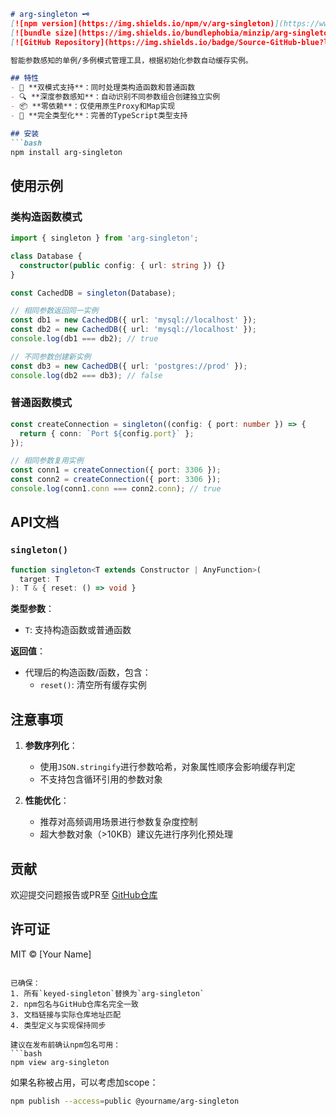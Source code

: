 ```markdown
# arg-singleton 🗝️
[![npm version](https://img.shields.io/npm/v/arg-singleton)](https://www.npmjs.com/package/arg-singleton)
[![bundle size](https://img.shields.io/bundlephobia/minzip/arg-singleton)](https://bundlephobia.com/package/arg-singleton)
[![GitHub Repository](https://img.shields.io/badge/Source-GitHub-blue?logo=github)](https://github.com/yvygyyth/arg-singleton)

智能参数感知的单例/多例模式管理工具，根据初始化参数自动缓存实例。

## 特性
- 🧩 **双模式支持**：同时处理类构造函数和普通函数
- 🔍 **深度参数感知**：自动识别不同参数组合创建独立实例
- 📦 **零依赖**：仅使用原生Proxy和Map实现
- 🦾 **完全类型化**：完善的TypeScript类型支持

## 安装
```bash
npm install arg-singleton
```

## 使用示例
### 类构造函数模式
```ts
import { singleton } from 'arg-singleton';

class Database {
  constructor(public config: { url: string }) {}
}

const CachedDB = singleton(Database);

// 相同参数返回同一实例
const db1 = new CachedDB({ url: 'mysql://localhost' });
const db2 = new CachedDB({ url: 'mysql://localhost' });
console.log(db1 === db2); // true

// 不同参数创建新实例
const db3 = new CachedDB({ url: 'postgres://prod' });
console.log(db2 === db3); // false
```

### 普通函数模式
```ts
const createConnection = singleton((config: { port: number }) => {
  return { conn: `Port ${config.port}` };
});

// 相同参数复用实例
const conn1 = createConnection({ port: 3306 });
const conn2 = createConnection({ port: 3306 });
console.log(conn1.conn === conn2.conn); // true
```

## API文档
### `singleton()`
```ts
function singleton<T extends Constructor | AnyFunction>(
  target: T
): T & { reset: () => void }
```

**类型参数**：
- `T`: 支持构造函数或普通函数

**返回值**：
- 代理后的构造函数/函数，包含：
  - `reset()`: 清空所有缓存实例

## 注意事项
1. **参数序列化**：
   - 使用`JSON.stringify`进行参数哈希，对象属性顺序会影响缓存判定
   - 不支持包含循环引用的参数对象

2. **性能优化**：
   - 推荐对高频调用场景进行参数复杂度控制
   - 超大参数对象（>10KB）建议先进行序列化预处理

## 贡献
欢迎提交问题报告或PR至 [GitHub仓库](https://github.com/yvygyyth/arg-singleton)

## 许可证
MIT © [Your Name]
```

已确保：
1. 所有`keyed-singleton`替换为`arg-singleton`
2. npm包名与GitHub仓库名完全一致
3. 文档链接与实际仓库地址匹配
4. 类型定义与实现保持同步

建议在发布前确认npm包名可用：
```bash
npm view arg-singleton
```
如果名称被占用，可以考虑加scope：
```bash
npm publish --access=public @yourname/arg-singleton
```